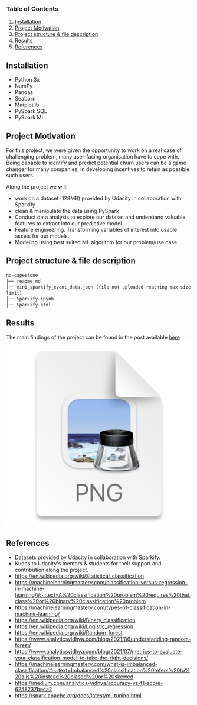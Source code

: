 ### Table of Contents

1. [Installation](#installation)
2. [Project Motivation](#motivation)
3. [Project structure & file description](#files)
4. [Results](#results)
5. [References](#refs)



## Installation <a name="installation"></a>

 - Python 3x
 - NumPy
 - Pandas
 - Seaborn
 - Matplotlib
 - PySpark SQL
 - PySpark ML

 

## Project Motivation <a name="motivation"></a>

For this project, we were given the opportunity to work on a real case of challenging problem, many user-facing 
organisation have to cope with.
Being capable to identify and predict potential churn users can be a game changer for many companies, in developing
incentives to retain as possible such users.

Along the project we will:
- work on a dataset (128MB) provided by Udacity in collaboration with Sparkify
- clean & manipulate the data using PySpark
- Conduct data analysis to explore our dataset and understand valuable features to extract into our predictive model
- Feature engineering. Transforming variables of interest into usable assets for our models.
- Modeling using best suited ML algorithm for our problem/use case.

## Project structure & file description <a name="files"></a>

```
nd-capestone
├── readme.md
├── mini_sparkify_event_data.json (file not uploaded reaching max size limit)
│── Sparkify.ipynb
│── Sparkify.html
```

## Results<a name="results"></a>

The main findings of the project can be found in the post available [here](https://medium.com/@sbencherif22/to-churn-or-not-to-churn-that-is-the-question-4cde9b7525bb)
![img.png](img.png)

## References<a name="refs"></a>
- Datasets provided by Udacity in collaboration with Sparkify. 
- Kudos to Udacity's mentors & students for their support and contribution along the project.
- https://en.wikipedia.org/wiki/Statistical_classification
- https://machinelearningmastery.com/classification-versus-regression-in-machine-learning/#:~:text=A%20classification%20problem%20requires%20that,class%20or%20binary%20classification%20problem.
- https://machinelearningmastery.com/types-of-classification-in-machine-learning/
- https://en.wikipedia.org/wiki/Binary_classification
- https://en.wikipedia.org/wiki/Logistic_regression
- https://en.wikipedia.org/wiki/Random_forest
- https://www.analyticsvidhya.com/blog/2021/06/understanding-random-forest/
- https://www.analyticsvidhya.com/blog/2021/07/metrics-to-evaluate-your-classification-model-to-take-the-right-decisions/
- https://machinelearningmastery.com/what-is-imbalanced-classification/#:~:text=Imbalanced%20classification%20refers%20to%20a,is%20instead%20biased%20or%20skewed
- https://medium.com/analytics-vidhya/accuracy-vs-f1-score-6258237beca2
- https://spark.apache.org/docs/latest/ml-tuning.html